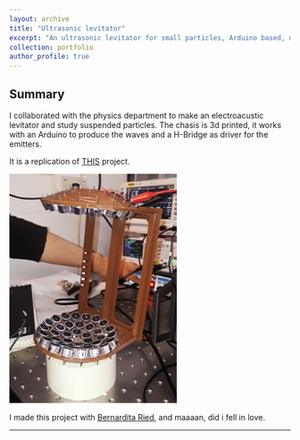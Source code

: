 ```yaml
---
layout: archive
title: "Ultrasonic levitator"
excerpt: "An ultrasonic levitator for small particles, Arduino based, made with 3d printing."
collection: portfolio
author_profile: true
---
```


## Summary

I collaborated with the physics department to make an electroacustic levitator and study suspended particles. The chasis is 3d printed, it works with an Arduino to produce the waves and a H-Bridge as driver for the emitters.

It is a replication of [THIS](https://www.instructables.com/Acoustic-Levitator/) project.

<img src="/images/lev2.png" width="300">

I made this project with [Bernardita Ried](http://bernarditaried.com/), and maaaan, did i fell in love.

---





